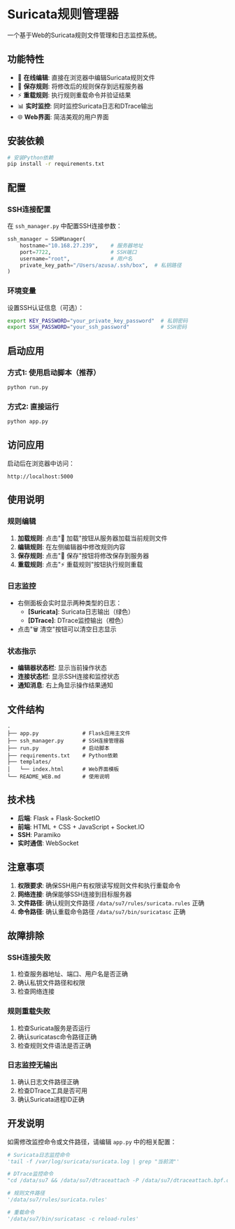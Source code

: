 # Suricata规则管理器

一个基于Web的Suricata规则文件管理和日志监控系统。

## 功能特性

- 🔧 **在线编辑**: 直接在浏览器中编辑Suricata规则文件
- 💾 **保存规则**: 将修改后的规则保存到远程服务器
- ⚡ **重载规则**: 执行规则重载命令并验证结果
- 📊 **实时监控**: 同时监控Suricata日志和DTrace输出
- 🌐 **Web界面**: 简洁美观的用户界面

## 安装依赖

```bash
# 安装Python依赖
pip install -r requirements.txt
```

## 配置

### SSH连接配置

在 `ssh_manager.py` 中配置SSH连接参数：

```python
ssh_manager = SSHManager(
    hostname="10.168.27.239",    # 服务器地址
    port=7722,                   # SSH端口
    username="root",             # 用户名
    private_key_path="/Users/azusa/.ssh/box",  # 私钥路径
)
```

### 环境变量

设置SSH认证信息（可选）：

```bash
export KEY_PASSWORD="your_private_key_password"  # 私钥密码
export SSH_PASSWORD="your_ssh_password"          # SSH密码
```

## 启动应用

### 方式1: 使用启动脚本（推荐）

```bash
python run.py
```

### 方式2: 直接运行

```bash
python app.py
```

## 访问应用

启动后在浏览器中访问：

```
http://localhost:5000
```

## 使用说明

### 规则编辑

1. **加载规则**: 点击"🔄 加载"按钮从服务器加载当前规则文件
2. **编辑规则**: 在左侧编辑器中修改规则内容
3. **保存规则**: 点击"💾 保存"按钮将修改保存到服务器
4. **重载规则**: 点击"⚡ 重载规则"按钮执行规则重载

### 日志监控

- 右侧面板会实时显示两种类型的日志：
  - **[Suricata]**: Suricata日志输出（绿色）
  - **[DTrace]**: DTrace监控输出（橙色）
- 点击"🗑️ 清空"按钮可以清空日志显示

### 状态指示

- **编辑器状态栏**: 显示当前操作状态
- **连接状态栏**: 显示SSH连接和监控状态
- **通知消息**: 右上角显示操作结果通知

## 文件结构

```
.
├── app.py              # Flask应用主文件
├── ssh_manager.py      # SSH连接管理器
├── run.py              # 启动脚本
├── requirements.txt    # Python依赖
├── templates/
│   └── index.html      # Web界面模板
└── README_WEB.md       # 使用说明
```

## 技术栈

- **后端**: Flask + Flask-SocketIO
- **前端**: HTML + CSS + JavaScript + Socket.IO
- **SSH**: Paramiko
- **实时通信**: WebSocket

## 注意事项

1. **权限要求**: 确保SSH用户有权限读写规则文件和执行重载命令
2. **网络连接**: 确保能够SSH连接到目标服务器
3. **文件路径**: 确认规则文件路径 `/data/su7/rules/suricata.rules` 正确
4. **命令路径**: 确认重载命令路径 `/data/su7/bin/suricatasc` 正确

## 故障排除

### SSH连接失败

1. 检查服务器地址、端口、用户名是否正确
2. 确认私钥文件路径和权限
3. 检查网络连接

### 规则重载失败

1. 检查Suricata服务是否运行
2. 确认suricatasc命令路径正确
3. 检查规则文件语法是否正确

### 日志监控无输出

1. 确认日志文件路径正确
2. 检查DTrace工具是否可用
3. 确认Suricata进程ID正确

## 开发说明

如需修改监控命令或文件路径，请编辑 `app.py` 中的相关配置：

```python
# Suricata日志监控命令
'tail -f /var/log/suricata/suricata.log | grep "当前流"'

# DTrace监控命令
"cd /data/su7 && /data/su7/dtraceattach -P /data/su7/dtraceattach.bpf.o -B /data/su7/bin/suricata -p 3372788"

# 规则文件路径
'/data/su7/rules/suricata.rules'

# 重载命令
'/data/su7/bin/suricatasc -c reload-rules'
``` 